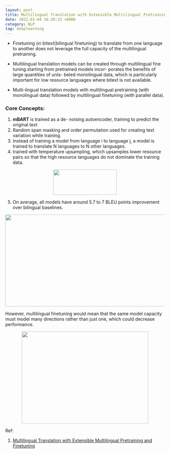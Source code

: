 ```yaml
---
layout: post 
title: Multilingual Translation with Extensible Multilingual Pretraining and Finetuning 
date: 2022-01-04 16:20:23 +0900 
category: NLP 
tag: deeplearning
---
```

* Finetuning on bitext(bilingual finetuning) to translate from
one language to another does not leverage the full
capacity of the multilingual pretraining.

* Multilingual translation models can be created through multilingual fine tuning.starting from pretrained models incor- porates the benefits of large quantities of unla- beled monolingual data, which is particularly important for low resource languages where bitext is not available.

* Multi-lingual translation models with multilingual
pretraining (with monolingual data) followed
by multilingual finetuning (with parallel data).

### Core Concepts:
1. **mBART** is trained as a de-
noising autoencoder, training to predict the original
text
2. Random span masking and order permutation used for creating text variation while training.
3. Instead of training a model
from language i to language j, a model is trained
to translate N languages to N other languages.
4. trained with temperature upsampling, which upsamples lower resource pairs so that the high resource languages do not dominate the training data.

<p align="center">
  <img title="" width="200" height="80" src="https://github.com/ShihabYasin/shihabyasin.github.io/blob/gh-pages/public/img/9.png?raw=true" alt="">
</p>

5. On average, all models have around 5.7 to 7 BLEU points improvement over bilingual baselines.

<p align="center">
  <img title="" width="800" height="290" src="https://github.com/ShihabYasin/shihabyasin.github.io/blob/gh-pages/public/img/10.png?raw=true" alt="">
</p>


However, multilingual finetuning would mean that the same model capacity must model many directions rather than just one, which could decrease performance.

<p align="center">
  <img title="" width="400" height="290" src="https://github.com/ShihabYasin/shihabyasin.github.io/blob/gh-pages/public/img/11.png?raw=true" alt="">

</p>

Ref: 
1. [Multilingual Translation with Extensible Multilingual Pretraining and Finetuning](https://arxiv.org/abs/2008.00401)

